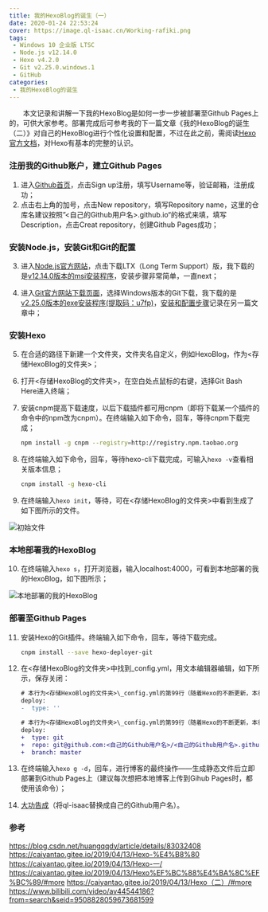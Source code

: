 ```yaml
---
title: 我的HexoBlog的诞生（一）
date: 2020-01-24 22:53:24
cover: https://image.ql-isaac.cn/Working-rafiki.png
tags:
 - Windows 10 企业版 LTSC
 - Node.js v12.14.0
 - Hexo v4.2.0
 - Git v2.25.0.windows.1
 - GitHub
categories: 
 - 我的HexoBlog的诞生
---
```


　　本文记录和讲解一下我的HexoBlog是如何一步一步被部署至Github Pages上的，可供大家参考。部署完成后可参考我的下一篇文章《我的HexoBlog的诞生（二）》对自己的HexoBlog进行个性化设置和配置，不过在此之前，需阅读[Hexo官方文档](https://hexo.io/zh-cn/docs/)，对Hexo有基本的完整的认识。

<!-- more -->

### 注册我的Github账户，建立Github Pages

1. 进入[Github首页](http://github.com/)，点击Sign up注册，填写Username等，验证邮箱，注册成功；
2. 点击右上角的加号，点击New repository，填写Repository name，这里的仓库名建议按照”<自己的Github用户名>.github.io“的格式来填，填写Description，点击Creat repository，创建Github Pages成功；

### 安装Node.js，安装Git和Git的配置

3. 进入[Node.js官方网站](https://nodejs.org/zh-cn/)，点击下载LTX（Long Term Support）版，我下载的是[v12.14.0版本的msi安装程序](https://nodejs.org/download/release/v12.14.0/)，安装步骤非常简单，一直next；

4. 进入[Git官方网站下载页面](https://git-scm.com/downloads)，选择Windows版本的Git下载，我下载的是[v2.25.0版本的exe安装程序(提取码：u7fp)](https://pan.baidu.com/s/1YJxkbnkwx-9x4Hr5Sz4jMQ)，[安装和配置步骤](https://blog.ql-isaac.cn/2020/01/24/%E4%BB%80%E4%B9%88%E6%98%AFGit%EF%BC%9F/#Windows-10%E4%B8%8A%E5%AE%89%E8%A3%85%E5%92%8C%E9%85%8D%E7%BD%AEGit)记录在另一篇文章中；

### 安装Hexo

5. 在合适的路径下新建一个文件夹，文件夹名自定义，例如HexoBlog，作为<存储HexoBlog的文件夹>；

6. 打开<存储HexoBlog的文件夹>，在空白处点鼠标的右键，选择Git Bash Here进入终端；

7. 安装cnpm提高下载速度，以后下载插件都可用cnpm（即将下载某一个插件的命令中的npm改为cnpm）。在终端输入如下命令，回车，等待cnpm下载完成；

    ```bash
    npm install -g cnpm --registry=http://registry.npm.taobao.org
    ```

8. 在终端输入如下命令，回车，等待hexo-cli下载完成，可输入`hexo -v`查看相关版本信息；

    ```bash
    cnpm install -g hexo-cli
    ```

9. 在终端输入`hexo init`，等待，可在<存储HexoBlog的文件夹>中看到生成了如下图所示的文件。

![初始文件](https://image.ql-isaac.cn/初始文件.png)

### 本地部署我的HexoBlog

10. 在终端输入`hexo s`，打开浏览器，输入localhost:4000，可看到本地部署的我的HexoBlog，如下图所示；

![本地部署的我的HexoBlog](https://image.ql-isaac.cn/本地部署的我的HexoBlog.png)

### 部署至Github Pages

11. 安装Hexo的Git插件。终端输入如下命令，回车，等待下载完成。

    ```bash
    cnpm install --save hexo-deployer-git
    ```

12. 在<存储HexoBlog的文件夹>中找到_config.yml，用文本编辑器编辑，如下所示，保存关闭：

    ```diff
    # 本行为<存储HexoBlog的文件夹>\_config.yml的第99行（随着Hexo的不断更新，本行对应在你的_config.yml中不一定是第99行，请以实际情况为准）
    deploy:  
    -  type: ''
    ```
    ```diff
    # 本行为<存储HexoBlog的文件夹>\_config.yml的第99行（随着Hexo的不断更新，本行对应在你的_config.yml中不一定是第99行，请以实际情况为准）
    deploy:  
    +  type: git  
    +  repo: git@github.com:<自己的Github用户名>/<自己的Github用户名>.github.io.git         
    +  branch: master
    ```

13. 在终端输入`hexo g -d`，回车，进行博客的最终操作——生成静态文件后立即部署到Github Pages上（建议每次想把本地博客上传到Gihub Pages时，都使用该命令）；

14. [大功告成](https://ql-isaac.github.io)（将ql-isaac替换成自己的Github用户名）。

### 参考

https://blog.csdn.net/huangqqdy/article/details/83032408
https://caiyantao.gitee.io/2019/04/13/Hexo-%E4%B8%80
https://caiyantao.gitee.io/2019/04/13/Hexo-一/
https://caiyantao.gitee.io/2019/04/13/Hexo%EF%BC%88%E4%BA%8C%EF%BC%89/#more
https://caiyantao.gitee.io/2019/04/13/Hexo（二）/#more
https://www.bilibili.com/video/av44544186?from=search&seid=9508828059673681599